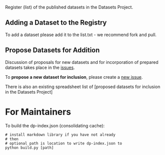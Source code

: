 Register (list) of the published datasets in the Datasets Project.

## Adding a Dataset to the Registry

To add a dataset please add it to the list.txt - we recommend fork and pull.

## Propose Datasets for Addition

Discussion of proposals for new datasets and for incorporation of prepared datasets takes place in the [issues][].

To **propose a new dataset for inclusion**, please create a [new issue](https://github.com/datasets/register/issues/new).

There is also an existing spreadsheet list of [proposed datasets for inclusion in the Datasets Project]

[issues]: https://github.com/datasets/register/issues

# For Maintainers

To build the dp-index.json (consolidating cache):

    # install markdown library if you have not already
    # then
    # optional path is location to write dp-index.json to
    python build.py [path]

